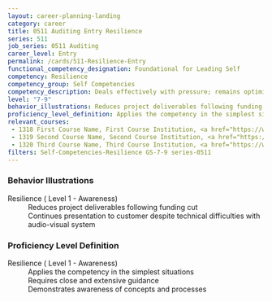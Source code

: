 ```yaml
---
layout: career-planning-landing
category: career
title: 0511 Auditing Entry Resilience
series: 511
job_series: 0511 Auditing
career_level: Entry
permalink: /cards/511-Resilience-Entry
functional_competency_designation: Foundational for Leading Self
competency: Resilience
competency_group: Self Competencies
competency_description: Deals effectively with pressure; remains optimistic and persistent, even under adversity; recovers quickly from setbacks 
level: "7-9"
behavior_illustrations: Reduces project deliverables following funding cut ? Continues presentation to customer despite technical difficulties with audio-visual system
proficiency_level_definition: Applies the competency in the simplest situations ? Requires close and extensive guidance ? Demonstrates awareness of concepts and processes
relevant_courses: 
 - 1318 First Course Name, First Course Institution, <a href="https://www.cfo.gov">www.cfo.gov</a>
 - 1319 Second Course Name, Second Course Institution, <a href="https://www.cfo.gov">www.cfo.gov</a>
 - 1320 Third Course Name, Third Course Institution, <a href="https://www.cfo.gov">www.cfo.gov</a>
filters: Self-Competencies-Resilience GS-7-9 series-0511
---
```


<div class="desktop:grid-col-6 margin-y-205">
  <div class="border-top-05 bg-white padding-2 shadow-5 height-full members-hover border-1px border-gray-30 border-top-orange radius-lg">
    <h3>Behavior Illustrations</h3>
    <dl class="text-base"><dt>Resilience ( Level 1 - Awareness)</dt><dd>Reduces project deliverables following funding cut </dd><dd> Continues presentation to customer despite technical difficulties with audio-visual system</dd></dl>
  </div>
</div>
<div class="desktop:grid-col-6 margin-y-205">
  <div class="border-top-05 bg-white padding-2 shadow-5 height-full members-hover border-1px border-gray-30 border-top-orange radius-lg">
    <h3>Proficiency Level Definition</h3>
    <dl class="text-base"><dt>Resilience ( Level 1 - Awareness)</dt><dd>Applies the competency in the simplest situations </dd><dd> Requires close and extensive guidance </dd><dd> Demonstrates awareness of concepts and processes</dd></dl>
  </div>
</div>